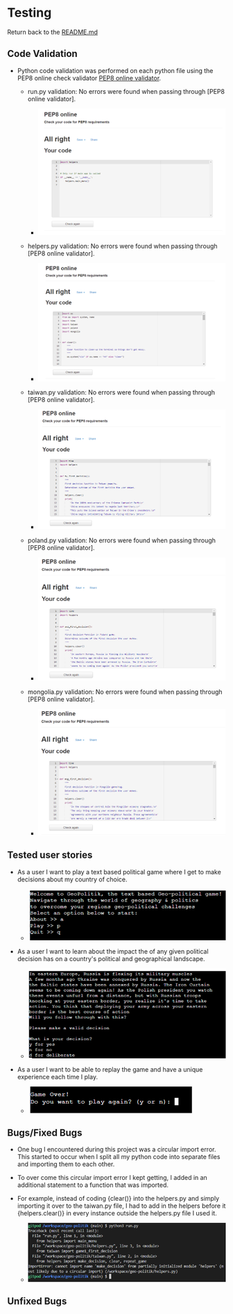 # Testing

Return back to the [README.md](README.md)

## Code Validation

- Python code validation was performed on each python file using the PEP8 online check validator [PEP8 online validator](http://pep8online.com/).

    - run.py validation: No errors were found when passing through [PEP8 online validator].
        - ![run.py Validation](documents/python-code-validation/run.py-code-check.png)
    
    - helpers.py validation: No errors were found when passing through [PEP8 online validator].
        - ![helpers.py Validation](documents/python-code-validation/helpers.py-code-check.png)
    
    - taiwan.py validation: No errors were found when passing through [PEP8 online validator].
        - ![taiwan.py Validation](documents/python-code-validation/taiwan.py-code-check.png)
    
    - poland.py validation: No errors were found when passing through [PEP8 online validator].
        - ![poland.py Validation](documents/python-code-validation/poland.py-code-check.png)

    - mongolia.py validation: No errors were found when passing through [PEP8 online validator].
        - ![mongolia.py Validation](documents/python-code-validation/mongolia.py-code-check.png)

## Tested user stories

- As a user I want to play a text based political game where I get to make decisions about my country of choice.
    - ![Main Menu of Geo-Politik](documents/geo-politik-screenshots/geopolitik-main-menu.png)

- As a user I want to learn about the impact the of any given political decision has on a country's political and geographical landscape.
    - ![Ingame Decision of Geo-Politik](documents/geo-politik-screenshots/geopolitik-game-decision.png)

- As a user I want to be able to replay the game and have a unique experience each time I play.
    - ![Replay functionality of Geo-Politik](documents/geo-politik-screenshots/geopolitik-replay.png)

## Bugs/Fixed Bugs

- One bug I encountered during this project was a circular import error. This started to occur when I split all my python code into separate files and importing them to each other. 
- To over come this circular import error I kept getting, I added in an additional statement to a function that was imported. 
- For example, instead of coding {clear()} into the helpers.py and simply importing it over to the taiwan.py file, I had to add in the helpers before it {helpers.clear()} in every instance outside the helpers.py file I used it.

    - ![Circular Import Bug](documents/python-code-validation/circular-import-bug.png)

## Unfixed Bugs
